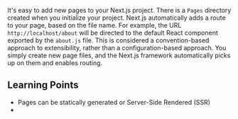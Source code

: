 It's easy to add new pages to your Next.js project. There is a `Pages` directory created when you initialize your project.
Next.js automatically adds a route to your page, based on the file name. For example, the URL `http://localhost/about` will be directed to the default React component exported by the `about.js` file.
This is considered a convention-based approach to extensibility, rather than a configuration-based approach.
You simply create new page files, and the Next.js framework automatically picks up on them and enables routing.


## Learning Points

* Pages can be statically generated or Server-Side Rendered (SSR)
* 